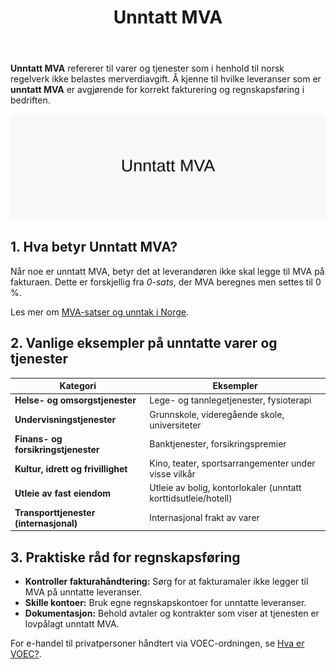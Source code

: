 ﻿---
title: "Unntatt MVA"
seoTitle: "Unntatt MVA | Hva betyr unntak fra merverdiavgift"
description: "Unntatt MVA betyr at varer og tjenester ikke belastes merverdiavgift etter norske regler. Lær forskjellen fra 0-sats og hvilke leveranser som er unntatt."
summary: "Forklart: unntatt MVA, typiske eksempler og praktiske råd for fakturering."
---

**Unntatt MVA** refererer til varer og tjenester som i henhold til norsk regelverk ikke belastes merverdiavgift. Å kjenne til hvilke leveranser som er **unntatt MVA** er avgjørende for korrekt fakturering og regnskapsføring i bedriften.

![Unntatt MVA](unntatt-mva-image.svg)

## 1. Hva betyr Unntatt MVA?

Når noe er unntatt MVA, betyr det at leverandøren ikke skal legge til MVA på fakturaen. Dette er forskjellig fra *0-sats*, der MVA beregnes men settes til 0 %.

Les mer om [MVA-satser og unntak i Norge](/blogs/regnskap/hva-er-moms-mva "Hva er Moms (MVA)? Komplett Guide til Merverdiavgift i Norge").

## 2. Vanlige eksempler på unntatte varer og tjenester

| **Kategori**                                     | **Eksempler**                                                 |
|--------------------------------------------------|--------------------------------------------------------------|
| **Helse- og omsorgstjenester**                   | Lege- og tannlegetjenester, fysioterapi                       |
| **Undervisningstjenester**                       | Grunnskole, videregående skole, universiteter                 |
| **Finans- og forsikringstjenester**              | Banktjenester, forsikringspremier                             |
| **Kultur, idrett og frivillighet**               | Kino, teater, sportsarrangementer under visse vilkår          |
| **Utleie av fast eiendom**                       | Utleie av bolig, kontorlokaler (unntatt korttidsutleie/hotell)|
| **Transporttjenester (internasjonal)**           | Internasjonal frakt av varer                                  |

## 3. Praktiske råd for regnskapsføring

* **Kontroller fakturahåndtering:** Sørg for at fakturamaler ikke legger til MVA på unntatte leveranser.
* **Skille kontoer:** Bruk egne regnskapskontoer for unntatte leveranser.
* **Dokumentasjon:** Behold avtaler og kontrakter som viser at tjenesten er lovpålagt unntatt MVA.

For e-handel til privatpersoner håndtert via VOEC-ordningen, se [Hva er VOEC?](/blogs/regnskap/voec "Hva er VOEC? Komplett guide til VOEC-ordningen").










